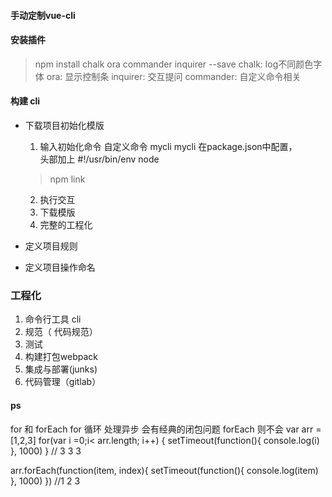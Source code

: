 #### 手动定制vue-cli

#### 安装插件
> npm install chalk ora commander inquirer --save
chalk: log不同颜色字体
ora: 显示控制条
inquirer: 交互提问
commander: 自定义命令相关

#### 构建 cli
- 下载项目初始化模版
    1. 输入初始化命令
    自定义命令 mycli
    mycli 在package.json中配置，  
    头部加上 #!/usr/bin/env node
    > npm link
    2. 执行交互
    3. 下载模版
    4. 完整的工程化

- 定义项目规则
- 定义项目操作命名

### 工程化
1. 命令行工具 cli
2. 规范（ 代码规范）
3. 测试
4. 构建打包webpack
5. 集成与部署(junks)
6. 代码管理（gitlab）

#### ps
for 和 forEach
for 循环 处理异步 会有经典的闭包问题
forEach 则不会
var arr = [1,2,3]
for(var i =0;i< arr.length; i++) {
    setTimeout(function(){
        console.log(i)
    }, 1000)
}
// 3 3 3

arr.forEach(function(item, index){
    setTimeout(function(){
        console.log(item)
    }, 1000)
})
//1 2 3

